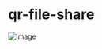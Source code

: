 # qr-file-share

![image](https://github.com/user-attachments/assets/c08ea04c-689c-493d-b982-060889c0aded)
